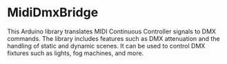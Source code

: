 # MidiDmxBridge
This Arduino library translates MIDI Continuous Controller signals to DMX commands. The library includes features such as DMX attenuation and the handling of static and dynamic scenes. It can be used to control DMX fixtures such as lights, fog machines, and more.
